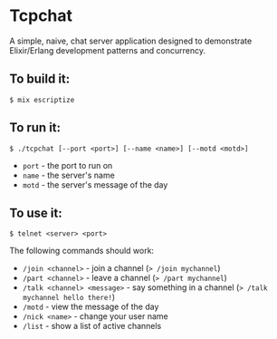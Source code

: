 # Tcpchat

A simple, naive, chat server application designed to demonstrate Elixir/Erlang
development patterns and concurrency.

## To build it:

~~~
$ mix escriptize
~~~

## To run it:

~~~
$ ./tcpchat [--port <port>] [--name <name>] [--motd <motd>]
~~~

  * `port` - the port to run on
  * `name` - the server's name
  * `motd` - the server's message of the day

## To use it:

~~~
$ telnet <server> <port>
~~~

The following commands should work:

  * `/join <channel>` - join a channel (`> /join mychannel`)
  * `/part <channel>` - leave a channel (`> /part mychannel`)
  * `/talk <channel> <message>` - say something in a channel (`> /talk mychannel hello there!`)
  * `/motd` - view the message of the day
  * `/nick <name>` - change your user name
  * `/list` - show a list of active channels
